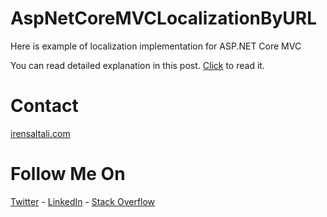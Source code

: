 # AspNetCoreMVCLocalizationByURL
Here is example of localization implementation for ASP.NET Core MVC

You can read detailed explanation in this post. [Click](https://irensaltali.com/en/step-by-step-guide-to-your-first-azure-functions-application-with-visual-studio) to read it.


# Contact
[irensaltali.com](https://irensaltali.com "İren SALTALI Blog")

# Follow Me On
[Twitter](https://twitter.com/irensaltali) - [LinkedIn](https://linkedin.com/in/irensaltali) - [Stack Overflow](https://stackoverflow.com/users/3453221/iren)
